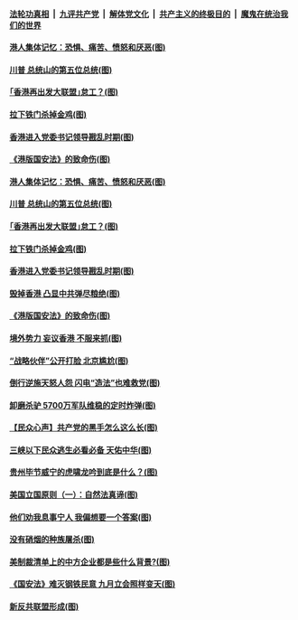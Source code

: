 

####  [法轮功真相](../../../../basic/blob/master/README.md?t=07052102) &nbsp;|&nbsp; [九评共产党](../../../../9ping.md/blob/master/README.md?t=07052102) &nbsp;|&nbsp; [解体党文化](../../../../jtdwh.md/blob/master/README.md?t=07052102)  &nbsp;|&nbsp; [共产主义的终极目的](../../../../gczydzjmd.md/blob/master/README.md?t=07052102) &nbsp;|&nbsp; [魔鬼在统治我们的世界](../../../../mgztzwmdsj.md/blob/master/README.md?t=07052102) 

#### [港人集体记忆：恐惧、痛苦、愤怒和厌恶(图)](../pages/p4/938710.md?t=07052102) 

#### [川普 总统山的第五位总统(图)](../pages/p4/938647.md?t=07052102) 

#### [｢香港再出发大联盟｣怠工？(图)](../pages/p4/938701.md?t=07052102) 

#### [拉下铁门杀掉金鸡(图)](../pages/p4/938671.md?t=07052102) 

#### [香港进入党委书记领导戡乱时期(图)](../pages/p4/938667.md?t=07052102) 

#### [《港版国安法》的致命伤(图)](../pages/p4/938700.md?t=07052102) 

#### [港人集体记忆：恐惧、痛苦、愤怒和厌恶(图)](../pages/p4/938710.md?t=07052102) 

#### [川普 总统山的第五位总统(图)](../pages/p4/938647.md?t=07052102) 

#### [｢香港再出发大联盟｣怠工？(图)](../pages/p4/938701.md?t=07052102) 

#### [拉下铁门杀掉金鸡(图)](../pages/p4/938671.md?t=07052102) 

#### [香港进入党委书记领导戡乱时期(图)](../pages/p4/938667.md?t=07052102) 

#### [毁掉香港 凸显中共弹尽粮绝(图)](../pages/p4/938674.md?t=07052102) 

#### [《港版国安法》的致命伤(图)](../pages/p4/938700.md?t=07052102) 

#### [境外势力 妄议香港 不服来抓(图)](../pages/p4/938616.md?t=07052102) 

#### [“战略伙伴”公开打脸 北京尴尬(图)](../pages/p4/938610.md?t=07052102) 

#### [倒行逆施天怒人怨 闪电“造法”也难救党(图)](../pages/p4/938609.md?t=07052102) 

#### [卸磨杀驴 5700万军队维稳的定时炸弹(图)](../pages/p4/938607.md?t=07052102) 

#### [【民众心声】共产党的黑手怎么这么长(图)](../pages/p4/938456.md?t=07052102) 

#### [三峡以下民众逃生必看必备 天佑中华(图)](../pages/p4/938593.md?t=07052102) 

#### [贵州毕节威宁的虎啸龙吟到底是什么？(图)](../pages/p4/938596.md?t=07052102) 

#### [美国立国原则（一）：自然法真谛(图)](../pages/p4/938484.md?t=07052102) 

#### [他们劝我息事宁人 我偏想要一个答案(图)](../pages/p4/938491.md?t=07052102) 

#### [没有硝烟的种族屠杀(图)](../pages/p4/938489.md?t=07052102) 

#### [美制裁清单上的中方企业都是些什么背景?(图)](../pages/p4/938486.md?t=07052102) 

#### [《国安法》难灭钢铁民意 九月立会照样变天(图)](../pages/p4/938485.md?t=07052102) 

#### [新反共联盟形成(图)](../pages/p4/938480.md?t=07052102) 


